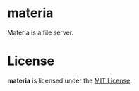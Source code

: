 # materia

Materia is a file server.

# License

**materia** is licensed under the [MIT License](LICENSE).
